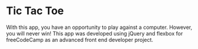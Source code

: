 # Tic Tac Toe

With this app, you have an opportunity to play against a computer. However, you will never win! This app was developed using jQuery and flexbox for freeCodeCamp as an advanced front end developer project.
